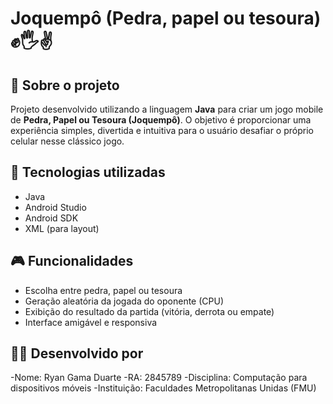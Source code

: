 # Joquempô (Pedra, papel ou tesoura) ✊🖐✌

## 📱 Sobre o projeto

Projeto desenvolvido utilizando a linguagem **Java** para criar um jogo mobile de **Pedra, Papel ou Tesoura (Joquempô)**. O objetivo é proporcionar uma experiência simples, divertida e intuitiva para o usuário desafiar o próprio celular nesse clássico jogo.

## 🚀 Tecnologias utilizadas

- Java
- Android Studio
- Android SDK
- XML (para layout)

## 🎮 Funcionalidades

- Escolha entre pedra, papel ou tesoura
- Geração aleatória da jogada do oponente (CPU)
- Exibição do resultado da partida (vitória, derrota ou empate)
- Interface amigável e responsiva

## 🧑‍💻 Desenvolvido por
-Nome: Ryan Gama Duarte
-RA: 2845789
-Disciplina: Computação para dispositivos móveis
-Instituição: Faculdades Metropolitanas Unidas (FMU)
